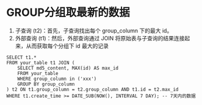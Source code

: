 # GROUP分组取最新的数据

1. 子查询 (t2)：首先，子查询找出每个 group_column 下的最大 id。
2. 外部查询 (t1)：然后，外部查询通过 JOIN 将原始表与子查询的结果连接起来，从而获取每个分组下 id 最大的记录

```mysql
SELECT t1.*
FROM your_table t1 JOIN (
    SELECT md5_content, MAX(id) AS max_id
    FROM your_table
    WHERE group_column in ('xxx')
    GROUP BY group_column
) t2 ON t1.group_column = t2.group_column AND t1.id = t2.max_id
WHERE t1.create_time >= DATE_SUB(NOW(), INTERVAL 7 DAY); -- 7天内的数据
```
